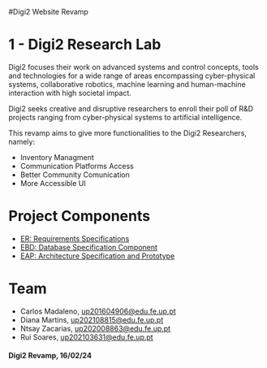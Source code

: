 #Digi2 Website Revamp

# 1 - Digi2 Research Lab
Digi2 focuses their work on advanced systems and control concepts, tools and technologies for a wide range of areas encompassing cyber-physical systems, collaborative robotics, machine learning and human-machine interaction with high societal impact.

Digi2 seeks creative and disruptive researchers to enroll their poll of R&D projects ranging from cyber-physical systems to artificial intelligence.

This revamp aims to give more functionalities to the Digi2 Researchers, namely:

- Inventory Managment
- Communication Platforms Access
- Better Community Comunication
- More Accessible UI


# Project Components
- [ER: Requirements Specifications](docs/er.md)
- [EBD: Database Specification Component](docs/ebd.md)
- [EAP: Architecture Specification and Prototype](docs/eap.md)

# Team
- Carlos Madaleno, up201604906@edu.fe.up.pt
- Diana Martins, up202108815@edu.fe.up.pt
- Ntsay Zacarias, up202008863@edu.fe.up.pt
- Rui Soares, up202103631@edu.fe.up.pt

#### Digi2 Revamp, 16/02/24